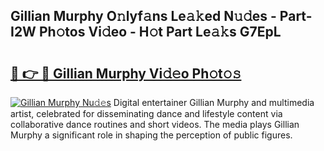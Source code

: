 ## Gillian Murphy O𝚗lyf𝚊ns Le𝚊𝚔ed N𝚞𝚍es - Part-I2W Ph𝚘tos Vi𝚍eo - H𝚘t Part Le𝚊𝚔s G7EpL

# <h2><a href="http://hf55wn.feru.top/?c=Gillian+Murphy">🔗 👉 🔴 Gillian Murphy Vi𝚍𝚎o Ph𝚘t𝚘𝚜</a></h2>

[![Gillian Murphy Nu𝚍𝚎s](https://i.imgur.com/0TWrTi3.gif)](http://hf55wn.feru.top/?c=Gillian+Murphy)
Digital entertainer Gillian Murphy and multimedia artist, celebrated for disseminating dance and lifestyle content via collaborative dance routines and short videos. The media plays Gillian Murphy a significant role in shaping the perception of public figures. 
